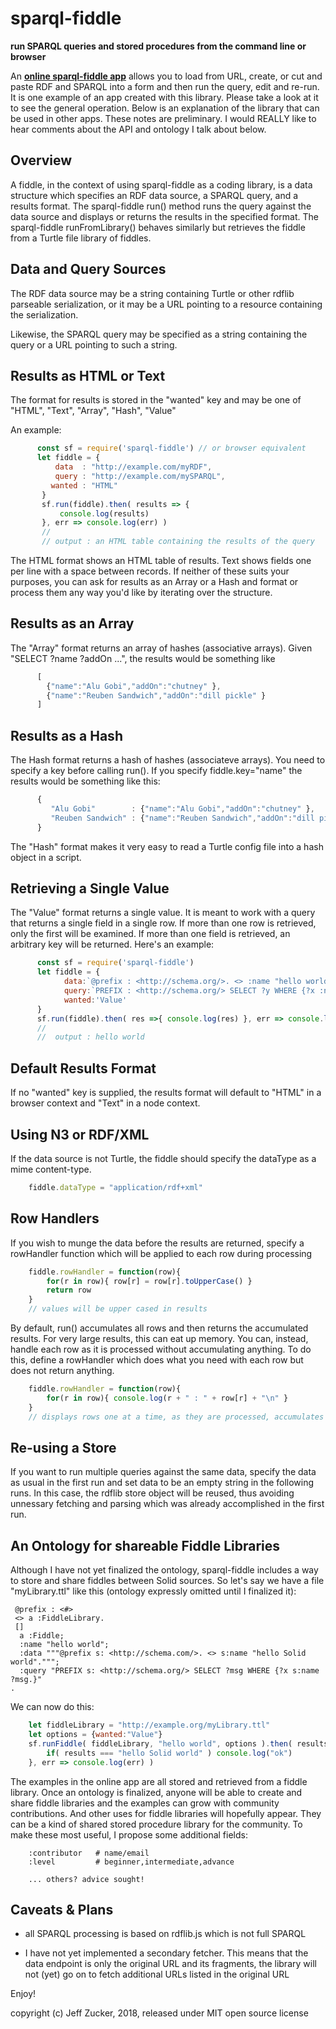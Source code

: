 # sparql-fiddle
**run SPARQL queries and stored procedures from the command line or browser**

An <b><a href="https://jeff-zucker.github.io/sparql-fiddle/" target="_blank">online sparql-fiddle app</a></b> allows you to load from URL, create, or cut and paste RDF and SPARQL into a form and then run the query, edit and re-run. It is one example of an app created with this library. Please take a look at it to see the general operation.   Below is an explanation of the library that can be used in other apps. These notes are preliminary. I would REALLY like to hear comments about the API and ontology I talk about below.

## Overview

A fiddle, in the context of using sparql-fiddle as a coding library, is a data
structure which specifies an RDF data source, a SPARQL  query, and a 
results format.  The sparql-fiddle run() method runs the query against
the data source and displays or returns the results in the specified format.
The sparql-fiddle runFromLibrary() behaves similarly but retrieves the
fiddle from a Turtle file library of fiddles.


## Data and Query Sources

The RDF data source may be a string containing Turtle or other rdflib
parseable serialization, or it may be a URL pointing to a resource containing 
the serialization.

Likewise, the SPARQL query may be specified as a string containing the 
query or a URL pointing to such a string.

## Results as HTML or Text

The format for results is stored in the "wanted" key and may be one of "HTML",  "Text", "Array", "Hash", "Value"

An example:

```javascript
      const sf = require('sparql-fiddle') // or browser equivalent
      let fiddle = {
          data  : "http://example.com/myRDF",
          query : "http://example.com/mySPARQL",
         wanted : "HTML"
       }
       sf.run(fiddle).then( results => {
           console.log(results)
       }, err => console.log(err) )
       // 
       // output : an HTML table containing the results of the query
```       
The HTML format shows an HTML table of results.  Text shows fields
one per line with a space between records.  If neither of these
suits your purposes, you can ask for results as an Array or a Hash
and format or process them any way you'd like by iterating over the structure.

## Results as an Array

The "Array" format returns an array of hashes (associative arrays). Given 
"SELECT ?name ?addOn ...", the results would be something like

```javascript
      [ 
        {"name":"Alu Gobi","addOn":"chutney" },
        {"name":"Reuben Sandwich","addOn":"dill pickle" }
      ]
```
## Results as a Hash

The Hash format returns a hash of hashes (associateve arrays). You need to
specify a key before calling run().  If you specify fiddle.key="name" 
the results would be something like this:

```javascript
      { 
         "Alu Gobi"        : {"name":"Alu Gobi","addOn":"chutney" },
         "Reuben Sandwich" : {"name":"Reuben Sandwich","addOn":"dill pickle" }
      }
```      
The "Hash" format makes it very easy to read a Turtle config file into a
hash object in a script.

## Retrieving a Single Value

The "Value" format returns a single value.  It is meant to work with a
query that returns a single field in a single row.  If more than one row
is retrieved, only the first will be examined.  If more than one field is
retrieved, an arbitrary key will be returned.   Here's an example:

```javascript
      const sf = require('sparql-fiddle')
      let fiddle = {
            data:`@prefix : <http://schema.org/>. <> :name "hello world".`,
            query:`PREFIX : <http://schema.org/> SELECT ?y WHERE {?x :name ?y .}`,
            wanted:'Value'
      }
      sf.run(fiddle).then( res =>{ console.log(res) }, err => console.log(err) )
      //
      //  output : hello world
```
## Default Results Format

If no "wanted" key is supplied, the results format will default to "HTML" 
in a browser context and "Text" in a node context.

## Using N3 or RDF/XML 

If the data source is not Turtle, the fiddle should specify the dataType
as a mime content-type.
```javascript
    fiddle.dataType = "application/rdf+xml"
```
## Row Handlers

If you wish to munge the data before the results are returned, 
specify a rowHandler function which will be applied to each row
during processing
```javascript
    fiddle.rowHandler = function(row){
        for(r in row){ row[r] = row[r].toUpperCase() }
        return row
    }
    // values will be upper cased in results
```
By default, run() accumulates all rows and then returns the accumulated
results.  For very large results, this can eat up memory.  You can, instead,
handle each row as it is processed without accumulating anything.  To do
this, define a rowHandler which does what you need with each row but does
not return anything.
```javascript
    fiddle.rowHandler = function(row){
        for(r in row){ console.log(r + " : " + row[r] + "\n" }
    }
    // displays rows one at a time, as they are processed, accumulates nothing
```
## Re-using a Store

If you want to run multiple queries against the same data, specify the data as
usual in the first run and set data to be an empty string in the following
runs.  In this case, the rdflib store object will be reused, thus avoiding
unnessary fetching and parsing which was already accomplished in the first
run.

## An Ontology for shareable Fiddle Libraries

Although I have not yet finalized the ontology, sparql-fiddle includes
a way to store and share fiddles between Solid sources. So let's say we
have a file "myLibrary.ttl" like this (ontology expressly omitted until 
I finalized it):
```turtle
 @prefix : <#>
 <> a :FiddleLibrary.
 [] 
  a :Fiddle;
  :name "hello world";
  :data """@prefix s: <http://schema.com/>. <> s:name "hello Solid world".""";
  :query "PREFIX s: <http://schema.org/> SELECT ?msg WHERE {?x s:name ?msg.}"
.
```
We can now do this:
```javascript
    let fiddleLibrary = "http://example.org/myLibrary.ttl"
    let options = {wanted:"Value"}
    sf.runFiddle( fiddleLibrary, "hello world", options ).then( results => {
        if( results === "hello Solid world" ) console.log("ok")
    }, err => console.log(err) )
```
The examples in the online app are all stored and retrieved from a
fiddle library.  Once an ontology is finalized, anyone will be able
to create and share fiddle libraries and the examples can grow with
community contributions. And other uses for fiddle libraries will
hopefully appear. They can be a kind of shared stored procedure library
for the community.  To make these most useful, I propose some
additional fields:
```turtle
    :contributor   # name/email 
    :level         # beginner,intermediate,advance
    
    ... others? advice sought!
```    
## Caveats & Plans

  * all SPARQL processing is based on rdflib.js which is not full SPARQL

  * I have not yet implemented a secondary fetcher.  This means that 
    the data endpoint is only the original URL and its fragments, the
    library will not (yet) go on to fetch additional URLs listed in the 
    original URL

Enjoy!

copyright (c) Jeff Zucker, 2018, released under MIT open source license







